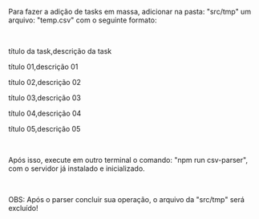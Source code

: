 <p>Para fazer a adição de tasks em massa, adicionar na pasta: "src/tmp" um arquivo: "temp.csv"
com o seguinte formato:</p>
<br />
<p>título da task,descrição da task</p>
<p>título 01,descrição 01</p>
<p>título 02,descrição 02</p>
<p>título 03,descrição 03</p>
<p>título 04,descrição 04</p>
<p>título 05,descrição 05</p>
<br />
<p>Após isso, execute em outro terminal o comando: "npm run csv-parser", com o servidor já
instalado e inicializado.</p>
<br />
<p>OBS: Após o parser concluir sua operação, o arquivo da "src/tmp" será excluído!</p>